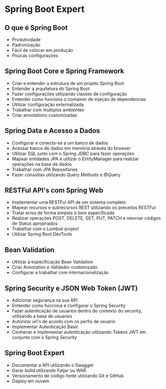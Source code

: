 # Spring Boot Expert

## O que é Spring Boot

- Produtividade
- Padronização
- Fácil de colocar em produção
- Poucas configurações

## Spring Boot Core e Spring Framework

- Criar e entender a estrutura de um projeto Spring Boot
- Entender a arquitetura do Spring Boot
- Fazer configurações utilizando classes de configuração
- Entender como funciona o container de injeção de dependencias
- Utilizar configuração externalizada
- Trabalhar com multiplos ambientes
- Criar annotations customizadas

## Spring Data e Acesso a Dados

- Configurar e conecta-se a um banco de dados
- Acessar banco de dados em memória através do browser
- Utilizar SQL junto com o Spring JDBC para fazer operações
- Mapear entidades JPA e utilizar o EntityManager para realizar operações na base de dados
- Trabalhar com JPA Repositories
- Fazer consultas utilizando Query Methods e @Query

## RESTFul API's com Spring Web

- Implementar uma RESTFul API de um sistema completo
- Mapear recursos e subrecursos REST utilizando os preceitos RESTFul
- Tratar erros de forma simples e bem especificada
- Realizar operações POST, DELETE, GET, PUT, PATCH e retornar códigos de Status apropriados
- Trabalhar com o Lombok project
- Utilizar Spring Boot DevTools

## Bean Validation

- Utilizar a especificação Bean Validation
- Criar Annotation e Validador customizado
- Configurar e trabalhar com internacionalização

## Spring Security e JSON Web Token (JWT)

- Adicionar segurança na sua API
- Entender como funciona e configurar o Spring Security
- Fazer autenticação de usuarios dentro do contexto do security, utilizando a base de usuarios
- Autorizar url's de acordo com os perfis de usuario
- Implementar Autenticação Basic
- Conhecer e implementar autenticação utilizando Tokens JWT em conjunto com o Spring Security

## Spring Boot Expert

- Documentar a API utilizando o Swagger
- Gerar build utilizando Fatjar ou WAR
- Versionamento de código fonte utilizando Git e GitHub
- Deploy em nuvem

